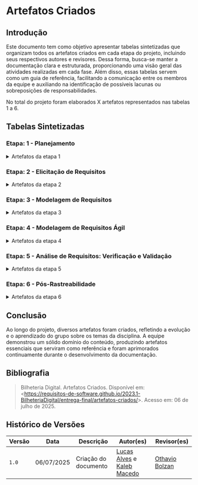 # Artefatos Criados

## Introdução

Este documento tem como objetivo apresentar tabelas sintetizadas que organizam todos os artefatos criados em cada etapa do projeto, incluindo seus respectivos autores e revisores. Dessa forma, busca-se manter a documentação clara e estruturada, proporcionando uma visão geral das atividades realizadas em cada fase. Além disso, essas tabelas servem como um guia de referência, facilitando a comunicação entre os membros da equipe e auxiliando na identificação de possíveis lacunas ou sobreposições de responsabilidades.

No total do projeto foram elaborados X artefatos representados nas tabelas 1 a 6.

## Tabelas Sintetizadas

### Etapa: 1 - Planejamento

<details>

<summary> Artefatos da etapa 1 </summary>

<center>

Tabela 1 - Artefatos da etapa 1

<table>
<thead>
<tr>
<th style="text-align:center">Artefato</th>
<th style="text-align:center">Descrição</th>
<th style="text-align:center">Autor(es)</th>
<th style="text-align:center">Revisor(es)</th>
</tr>
</thead>
<tbody>
<tr>
<td style="text-align:center"><a href="#">Home</a></td>
<td style="text-align:center">Introdução sobre o projeto e membros da equipe.</td>
<td style="text-align:center"><a href="#">Nome do Autor</a></td>
<td style="text-align:center"><a href="#">Nome do Revisor</a></td>
</tr>
<tr>
<td style="text-align:center"><a href="#">Ferramentas</a></td>
<td style="text-align:center">Ferramentas utilizadas durante o projeto.</td>
<td style="text-align:center"><a href="#">Nome do Autor</a></td>
<td style="text-align:center"><a href="#">Nome do Revisor</a></td>
</tr>
<tr>
<td style="text-align:center"><a href="#">Cronograma Planejado</a> <br> <a href="#">Cronograma Executado</a></td>
<td style="text-align:center">Um cronograma planejado e executado com todas as atividades do projeto.</td>
<td style="text-align:center"><a href="#">Nome dos Autores</a></td>
<td style="text-align:center"><a href="#">Nome dos Revisores</a></td>
</tr>
<tr>
<td style="text-align:center"><a href="#">Heatmap</a></td>
<td style="text-align:center">Horário que os membros se encontram disponíveis para se reunir.</td>
<td style="text-align:center"><a href="#">Nome dos Autores</a></td>
<td style="text-align:center"><a href="#">Nome dos Revisores</a></td>
</tr>
<tr>
<td style="text-align:center"><a href="#">Rich Picture</a></td>
<td style="text-align:center">Ferramenta visual para expressar ideias e analisar problemas.</td>
<td style="text-align:center"><a href="#">Nome dos Autores</a></td>
<td style="text-align:center"><a href="#">Nome dos Revisores</a></td>
</tr>
<tr>
<td style="text-align:center"><a href="#">Lista de Apps Avaliados</a></td>
<td style="text-align:center">Lista de Aplicativos considerados para o projeto.</td>
<td style="text-align:center"><a href="#">Nome dos Autores</a></td>
<td style="text-align:center"><a href="#">Nome dos Revisores</a></td>
</tr>
<tr>
<td style="text-align:center"><a href="#">App Escolhido</a></td>
<td style="text-align:center">Definição do aplicativo escolhido e motivação.</td>
<td style="text-align:center"><a href="#">Nome dos Autores</a></td>
<td style="text-align:center"><a href="#">Nome dos Revisores</a></td>
</tr>
</tbody>
</table>

<font>Autor: <a href='#'>Nome do Autor</a>.</font>

</center>

</details>

### Etapa: 2 - Elicitação de Requisitos

<details>

<summary> Artefatos da etapa 2 </summary>

<center>

Tabela 2 - Artefatos da etapa 2

<table>
<thead>
<tr>
<th style="text-align:center">Artefato</th>
<th style="text-align:center">Descrição</th>
<th style="text-align:center">Autor(es)</th>
<th style="text-align:center">Revisor(es)</th>
</tr>
</thead>
<tbody>
<tr>
<td style="text-align:center"><a href="#">Perfil de Usuário</a></td>
<td style="text-align:center">Perfil genérico definido aos usuários do aplicativo.</td>
<td style="text-align:center"><a href="#">Nome dos Autores</a></td>
<td style="text-align:center"><a href="#">Nome dos Revisores</a></td>
</tr>
<tr>
<td style="text-align:center"><a href="#">Questionário</a></td>
<td style="text-align:center">Questionário aplicado a usuários do aplicativo.</td>
<td style="text-align:center"><a href="#">Nome dos Autores</a></td>
<td style="text-align:center"><a href="#">Nome dos Revisores</a></td>
</tr>
<tr>
<td style="text-align:center"><a href="#">Personas</a></td>
<td style="text-align:center">Personagens fictícias feitas para se parecer com os usuários do aplicativo.</td>
<td style="text-align:center"><a href="#">Nome dos Autores</a></td>
<td style="text-align:center"><a href="#">Nome dos Revisores</a></td>
</tr>
<tr>
<td style="text-align:center"><strong>Técnicas de Elicitação</strong></td>
</tr>
<tr>
<td style="text-align:center"><a href="#">Introspecção</a></td>
<td style="text-align:center">A introspecção é uma das técnicas de elicitação de requisitos.</td>
<td style="text-align:center"><a href="#">Nome dos Autores</a></td>
<td style="text-align:center"><a href="#">Nome dos Revisores</a></td>
</tr>
<tr>
<td style="text-align:center"><a href="#">Entrevista</a></td>
<td style="text-align:center">Técnica de elicitação de requisitos feita com usuários.</td>
<td style="text-align:center"><a href="#">Nome dos Autores</a></td>
<td style="text-align:center"><a href="#">Nome dos Revisores</a></td>
</tr>
<tr>
<td style="text-align:center"><a href="#">Brainstorming</a></td>
<td style="text-align:center">Técnica de elicitação de requisitos.</td>
<td style="text-align:center"><a href="#">Nome dos Autores</a></td>
<td style="text-align:center"><a href="#">Nome dos Revisores</a></td>
</tr>
<tr>
<td style="text-align:center"><a href="#">Observação</a></td>
<td style="text-align:center">Técnica de elicitação de requisitos baseada na observação do uso.</td>
<td style="text-align:center"><a href="#">Nome dos Autores</a></td>
<td style="text-align:center"><a href="#">Nome dos Revisores</a></td>
</tr>
<tr>
<td style="text-align:center"><a href="#">Glossário</a></td>
<td style="text-align:center">Um dicionário de palavras importantes para o projeto.</td>
<td style="text-align:center"><a href="#">Nome dos Autores</a></td>
<td style="text-align:center"><a href="#">Nome dos Revisores</a></td>
</tr>
<tr>
<td style="text-align:center"><a href="#">Requisitos Elicitados</a></td>
<td style="text-align:center">Requisitos elicitados em uma tabela geral.</td>
<td style="text-align:center"><a href="#">Nome dos Autores</a></td>
<td style="text-align:center"><a href="#">Nome dos Revisores</a></td>
</tr>
<tr>
<td style="text-align:center"><strong>Priorização</strong></td>
</tr>
<tr>
<td style="text-align:center"><a href="#">$100</a></td>
<td style="text-align:center">Técnica de priorização de requisitos.</td>
<td style="text-align:center"><a href="#">Nome dos Autores</a></td>
<td style="text-align:center"><a href="#">Nome dos Revisores</a></td>
</tr>
<tr>
<td style="text-align:center"><a href="#">MoSCoW</a></td>
<td style="text-align:center">Técnica de priorização de requisitos.</td>
<td style="text-align:center"><a href="#">Nome dos Autores</a></td>
<td style="text-align:center"><a href="#">Nome dos Revisores</a></td>
</tr>
<tr>
<td style="text-align:center"><a href="#">Three Level Scale</a></td>
<td style="text-align:center">Técnica de priorização de requisitos.</td>
<td style="text-align:center"><a href="#">Nome dos Autores</a></td>
<td style="text-align:center"><a href="#">Nome dos Revisores</a></td>
</tr>
</tbody>
</table>

<font>Autor: <a href='#'>Nome do Autor</a>.</font>

</center>

</details>

### Etapa: 3 - Modelagem de Requisitos

<details>

<summary> Artefatos da etapa 3 </summary>

<center>

Tabela 3 - Artefatos da etapa 3

<table>
<thead>
<tr>
<th style="text-align:center">Artefato</th>
<th style="text-align:center">Descrição</th>
<th style="text-align:center">Autor(es)</th>
<th style="text-align:center">Revisor(es)</th>
</tr>
</thead>
<tbody>
<tr>
<td style="text-align:center"><a href="#">Casos de Uso</a></td>
<td style="text-align:center">Um caso de uso da uma descrição específica e detalhada de como o sistema reagirá em uma determinada situação ou contexto.</td>
<td style="text-align:center"><a href="#">Nome dos Autores</a></td>
<td style="text-align:center"><a href="#">Nome dos Revisores</a></td>
</tr>
<tr>
<td style="text-align:center"><a href="#">Validação dos Casos de Uso</a></td>
<td style="text-align:center">Artefato que contém a validação do artefato Casos de Uso</td>
<td style="text-align:center"><a href="#">Nome dos Autores</a></td>
<td style="text-align:center"><a href="#">Nome dos Revisores</a></td>
</tr>
<tr>
<td style="text-align:center"><a href="#">Especificação Suplementar</a></td>
<td style="text-align:center">Especificação Suplementar é definida como um documento em linguagem natural em que são descritos os requisitos no sistema ou aplicativo.</td>
<td style="text-align:center"><a href="#">Nome dos Autores</a></td>
<td style="text-align:center"><a href="#">Nome dos Revisores</a></td>
</tr>
<tr>
<td style="text-align:center"><a href="#">Cenários</a></td>
<td style="text-align:center">Os cenários se apresentam como descrições detalhadas, geralmente em linguagem natural, de situações ou eventos que envolvem determinados atores.</td>
<td style="text-align:center"><a href="#">Nome dos Autores</a></td>
<td style="text-align:center"><a href="#">Nome dos Revisores</a></td>
</tr>
<tr>
<td style="text-align:center"><a href="#">Léxicos</a></td>
<td style="text-align:center">O Léxico é uma notação que, por meio da descrição de termos, tem como objetivo descrever os símbolos de uma linguagem.</td>
<td style="text-align:center"><a href="#">Nome dos Autores</a></td>
<td style="text-align:center"><a href="#">Nome dos Revisores</a></td>
</tr>
</tbody>
</table>

<font>Autor: <a href='#'>Nome do Autor</a>.</font>

</center>

</details>

### Etapa: 4 - Modelagem de Requisitos Ágil

<details>

<summary> Artefatos da etapa 4 </summary>

<center>

Tabela 4 - Artefatos da etapa 4

<table>
<thead>
<tr>
<th style="text-align:center">Artefato</th>
<th style="text-align:center">Descrição</th>
<th style="text-align:center">Autor(es)</th>
<th style="text-align:center">Revisor(es)</th>
</tr>
</thead>
<tbody>
<tr>
<td style="text-align:center"><a href="#">NFR Framework</a></td>
<td style="text-align:center">Forma de representar e analisar os Requisitos Não-Funcionais onde se prioriza à implementação de resoluções particulares.</td>
<td style="text-align:center"><a href="#">Nome dos Autores</a></td>
<td style="text-align:center"><a href="#">Nome dos Revisores</a></td>
</tr>
<tr>
<td style="text-align:center"><a href="#">Backlog</a></td>
<td style="text-align:center">Artefato da metodologia ágil que basicamente forma uma lista de todas as tarefas pendentes a serem feitas no projeto.</td>
<td style="text-align:center"><a href="#">Nome dos Autores</a></td>
<td style="text-align:center"><a href="#">Nome dos Revisores</a></td>
</tr>
<tr>
<td style="text-align:center"><a href="#">Histórias de Usuário</a></td>
<td style="text-align:center">As histórias de usuário são uma técnica de elicitação de requisitos muito utilizada nas metodologias de desenvolvimento ágil e se refere a descrever muito bem e em alto nível uma funcionalidade desejada em termos que o cliente utilizaria.</td>
<td style="text-align:center"><a href="#">Nome dos Autores</a></td>
<td style="text-align:center"><a href="#">Nome dos Revisores</a></td>
</tr>
</tbody>
</table>

<font>Autor: <a href='#'>Nome do Autor</a>.</font>

</center>

</details>

### Etapa: 5 - Análise de Requisitos: Verificação e Validação

<details>

<summary> Artefatos da etapa 5 </summary>

<center>

Tabela 5 - Artefatos da etapa 5

<table>
<thead>
<tr>
<th style="text-align:center">Artefato</th>
<th style="text-align:center">Descrição</th>
<th style="text-align:center">Autor(es)</th>
<th style="text-align:center">Revisor(es)</th>
</tr>
</thead>
<tbody>
<tr>
<td style="text-align:center"><strong>Verificação</strong></td>
</tr>
<tr>
<td style="text-align:center"><a href="#">Verificação da Entrega 1</a></td>
<td style="text-align:center">Verificação dos artefatos da primeira entrega.</td>
<td style="text-align:center"><a href="#">Nome dos Autores</a></td>
<td style="text-align:center"><a href="#">Nome dos Revisores</a></td>
</tr>
<tr>
<td style="text-align:center"><a href="#">Verificação da Entrega 2</a></td>
<td style="text-align:center">Verificação dos artefatos da segunda entrega.</td>
<td style="text-align:center"><a href="#">Nome dos Autores</a></td>
<td style="text-align:center"><a href="#">Nome dos Revisores</a></td>
</tr>
<tr>
<td style="text-align:center"><a href="#">Verificação da Entrega 3</a></td>
<td style="text-align:center">Verificação dos artefatos da terceira entrega.</td>
<td style="text-align:center"><a href="#">Nome dos Autores</a></td>
<td style="text-align:center"><a href="#">Nome dos Revisores</a></td>
</tr>
<tr>
<td style="text-align:center"><a href="#">Verificação da Entrega 4</a></td>
<td style="text-align:center">Verificação dos artefatos da quarta entrega.</td>
<td style="text-align:center"><a href="#">Nome dos Autores</a></td>
<td style="text-align:center"><a href="#">Nome dos Revisores</a></td>
</tr>
<tr>
<td style="text-align:center"><strong>Validação</strong></td>
</tr>
<tr>
<td style="text-align:center"><a href="#">Protótipo de Alta Fidelidade</a></td>
<td style="text-align:center">Entrega do protótipo final do aplicativo escolhido.</td>
<td style="text-align:center"><a href="#">Nome dos Autores</a></td>
<td style="text-align:center"><a href="#">Nome dos Revisores</a></td>
</tr>
<tr>
<td style="text-align:center"><a href="#">Comprovação Informal</a></td>
<td style="text-align:center">Artefato que comprova tentativa de contato com a equipe do aplicativo escolhido.</td>
<td style="text-align:center"><a href="#">Nome dos Autores</a></td>
<td style="text-align:center"><a href="#">Nome dos Revisores</a></td>
</tr>
</tbody>
</table>

<font>Autor: <a href='#'>Nome do Autor</a>.</font>

</center>

</details>

### Etapa: 6 - Pós-Rastreabilidade

<details>

<summary> Artefatos da etapa 6 </summary>

<center>

Tabela 6 - Artefatos da etapa 6

<table>
<thead>
<tr>
<th style="text-align:center">Artefato</th>
<th style="text-align:center">Descrição</th>
<th style="text-align:center">Autor(es)</th>
<th style="text-align:center">Revisor(es)</th>
</tr>
</thead>
<tbody>
<tr>
<td style="text-align:center"><a href="#">Matriz de Rastreabilidade</a></td>
<td style="text-align:center">A matriz de rastreabilidade serve para fazer a apresentação dos requisitos elicitados no projeto juntamente com sua pré e pós rastreabilidade.</td>
<td style="text-align:center"><a href="#">Nome dos Autores</a></td>
<td style="text-align:center"><a href="#">Nome dos Revisores</a></td>
</tr>
<tr>
<td style="text-align:center"><a href="#">Backward-From</a></td>
<td style="text-align:center">O artefato backward-from define metas futuras e trabalha retroativamente para alcançá-las estrategicamente.</td>
<td style="text-align:center"><a href="#">Nome dos Autores</a></td>
<td style="text-align:center"><a href="#">Nome dos Revisores</a></td>
</tr>
<tr>
<td style="text-align:center"><a href="#">Forward-From</a></td>
<td style="text-align:center">O artefato forward-from parte do estado atual e avança progressivamente para definir e alcançar objetivos.</td>
<td style="text-align:center"><a href="#">Nome dos Autores</a></td>
<td style="text-align:center"><a href="#">Nome dos Revisores</a></td>
</tr>
</tbody>
</table>

<font>Autor: <a href='#'>Nome do Autor</a>.</font>

</center>

</details>

## Conclusão

Ao longo do projeto, diversos artefatos foram criados, refletindo a evolução e o aprendizado do grupo sobre os temas da disciplina. A equipe demonstrou um sólido domínio do conteúdo, produzindo artefatos essenciais que serviram como referência e foram aprimorados continuamente durante o desenvolvimento da documentação.

## Bibliografia

> Bilheteria Digital. Artefatos Criados. Disponível em: <<https://requisitos-de-software.github.io/2023.1-BilheteriaDigital/entrega-final/artefatos-criados/>>. Acesso em: 06 de julho de 2025.

## Histórico de Versões

| Versão | Data       | Descrição                          | Autor(es)     |  Revisor(es)  |
| ------ | ---------- | ---------------------------------- | ------------- | ------------- |
| `1.0`  | 06/07/2025 | Criação do documento | [Lucas Alves](https://github.com/LucasAlves71) e [Kaleb Macedo](https://github.com/kalebmacedo)  | [Othavio Bolzan](https://github.com/bolzanMGB)|